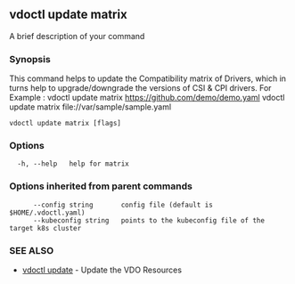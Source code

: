 ## vdoctl update matrix

A brief description of your command

### Synopsis

This command helps to update the Compatibility matrix of Drivers, 
which in turns help to upgrade/downgrade the versions of CSI & CPI drivers.
For Example : 
vdoctl update matrix https://github.com/demo/demo.yaml
vdoctl update matrix file://var/sample/sample.yaml



```
vdoctl update matrix [flags]
```

### Options

```
  -h, --help   help for matrix
```

### Options inherited from parent commands

```
      --config string       config file (default is $HOME/.vdoctl.yaml)
      --kubeconfig string   points to the kubeconfig file of the target k8s cluster
```

### SEE ALSO

* [vdoctl update](vdoctl_update.md)	 - Update the VDO Resources

